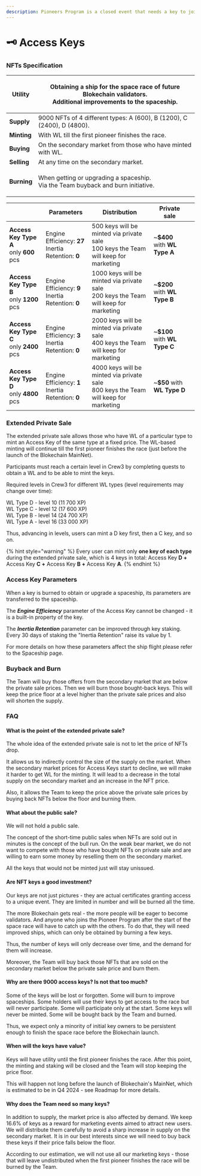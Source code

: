 ```yaml
---
description: Pioneers Program is a closed event that needs a key to join
---
```


# 🗝 Access Keys

### NFTs Specification

| **Utility** | <p>Obtaining a ship for the space race of future Blokechain validators.<br>Additional improvements to the spaceship.</p> |
| ----------- | ------------------------------------------------------------------------------------------------------------------------ |
| **Supply**  | 9000 NFTs of 4 different types: A (600), B (1200), C (2400), D (4800).                                                   |
| **Minting** | With WL till the first pioneer finishes the race.                                                                        |
| **Buying**  | On the secondary market from those who have minted with WL.                                                              |
| **Selling** | At any time on the secondary market.                                                                                     |
| **Burning** | <p>When getting or upgrading a spaceship.<br>Via the Team buyback and burn initiative.</p>                               |

<table data-card-size="large" data-view="cards"><thead><tr><th></th><th>Parameters</th><th>Distribution</th><th>Private sale</th><th data-hidden data-card-cover data-type="files"></th></tr></thead><tbody><tr><td><strong>Access Key Type A</strong><br>only <strong>600</strong> pcs</td><td>Engine Efficiency: <strong>27</strong><br>Inertia Retention: <strong>0</strong></td><td>500 keys will be minted via private sale<br>100 keys the Team will keep for marketing</td><td>~<strong>$400</strong> with <strong>WL Type A</strong></td><td></td></tr><tr><td><strong>Access Key Type B</strong><br>only <strong>1200</strong> pcs</td><td>Engine Efficiency: <strong>9</strong><br>Inertia Retention: <strong>0</strong></td><td>1000 keys will be minted via private sale<br>200 keys the Team will keep for marketing</td><td>~<strong>$200</strong> with <strong>WL Type B</strong></td><td></td></tr><tr><td><strong>Access Key Type C</strong><br>only <strong>2400</strong> pcs</td><td>Engine Efficiency: <strong>3</strong><br>Inertia Retention: <strong>0</strong></td><td>2000 keys will be minted via private sale<br>400 keys the Team will keep for marketing</td><td>~<strong>$100</strong> with <strong>WL Type C</strong></td><td></td></tr><tr><td><strong>Access Key Type D</strong><br>only <strong>4800</strong> pcs</td><td>Engine Efficiency: <strong>1</strong><br>Inertia Retention: <strong>0</strong></td><td>4000 keys will be minted via private sale<br>800 keys the Team will keep for marketing</td><td>~<strong>$50</strong> with <strong>WL Type D</strong></td><td></td></tr></tbody></table>

### Extended Private Sale

The extended private sale allows those who have WL of a particular type to mint an Access Key of the same type at a fixed price. The WL-based minting will continue till the first pioneer finishes the race (just before the launch of the Blokechain MainNet).

Participants must reach a certain level in Crew3 by completing quests to obtain a WL and to be able to mint the keys.

Required levels in Crew3 for different WL types (level requirements may change over time):

WL Type D - level 10 (11 700 XP)\
WL Type C - level 12 (17 600 XP)\
WL Type B - level 14 (24 700 XP)\
WL Type A - level 16 (33 000 XP)

Thus, advancing in levels, users can mint a D key first, then a C key, and so on.

{% hint style="warning" %}
Every user can mint only **one key of each type** during the extended private sale, which is 4 keys in total: Access Key **D +** Access Key **C +** Access Key **B +** Access Key **A**.
{% endhint %}

### Access Key Parameters

When a key is burned to obtain or upgrade a spaceship, its parameters are transferred to the spaceship.

The _**Engine Efficiency**_ parameter of the Access Key cannot be changed - it is a built-in property of the key.

The _**Inertia Retention**_ parameter can be improved through key staking. Every 30 days of staking the "Inertia Retention" raise its value by 1.

For more details on how these parameters affect the ship flight please refer to the Spaceship page.

### Buyback and Burn

The Team will buy those offers from the secondary market that are below the private sale prices. Then we will burn those bought-back keys. This will keep the price floor at a level higher than the private sale prices and also will shorten the supply.

### FAQ

#### **What is the point of the extended private sale?**

The whole idea of the extended private sale is not to let the price of NFTs drop.

It allows us to indirectly control the size of the supply on the market. When the secondary market prices for Access Keys start to decline, we will make it harder to get WL for the minting. It will lead to a decrease in the total supply on the secondary market and an increase in the NFT price.

Also, it allows the Team to keep the price above the private sale prices by buying back NFTs below the floor and burning them.

#### What about the public sale?

We will not hold a public sale.

The concept of the short-time public sales when NFTs are sold out in minutes is the concept of the bull run. On the weak bear market, we do not want to compete with those who have bought NFTs on private sale and are willing to earn some money by reselling them on the secondary market.

All the keys that would not be minted just will stay unissued.

#### Are NFT keys a good investment?

Our keys are not just pictures - they are actual certificates granting access to a unique event. They are limited in number and will be burned all the time.

The more Blokechain gets real - the more people will be eager to become validators. And anyone who joins the Pioneer Program after the start of the space race will have to catch up with the others. To do that, they will need improved ships, which can only be obtained by burning a few keys.

Thus, the number of keys will only decrease over time, and the demand for them will increase.

Moreover, the Team will buy back those NFTs that are sold on the secondary market below the private sale price and burn them.

#### Why are there 9000 access keys? Is not that too much? <a href="#2768" id="2768"></a>

Some of the keys will be lost or forgotten. Some will burn to improve spaceships. Some holders will use their keys to get access to the race but will never participate. Some will participate only at the start. Some keys will never be minted. Some will be bought back by the Team and burned.

Thus, we expect only a minority of initial key owners to be persistent enough to finish the space race before the Blokechain launch.

#### When will the keys have value?

Keys will have utility until the first pioneer finishes the race. After this point, the minting and staking will be closed and the Team will stop keeping the price floor.

This will happen not long before the launch of Blokechain's MainNet, which is estimated to be in Q4 2024 - see Roadmap for more details.

#### Why does the Team need so many keys?

In addition to supply, the market price is also affected by demand. We keep 16.6% of keys as a reward for marketing events aimed to attract new users. We will distribute them carefully to avoid a sharp increase in supply on the secondary market. It is in our best interests since we will need to buy back these keys if their price falls below the floor.

According to our estimation, we will not use all our marketing keys - those that will leave undistributed when the first pioneer finishes the race will be burned by the Team.
